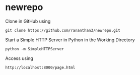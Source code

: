 # newrepo
Clone in GitHub using 
	
	
	git clone https://github.com/rananthan3/newrepo.git
	
Start a Simple HTTP Server in Python in the Working Directory
	
	
	python -m SimpleHTTPServer
	
Access using 

	
	http://localhost:8000/page.html
	
